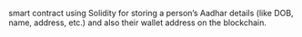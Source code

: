  smart contract using Solidity for storing a person’s Aadhar details (like DOB, name, address, etc.) and also their wallet address on the blockchain.
